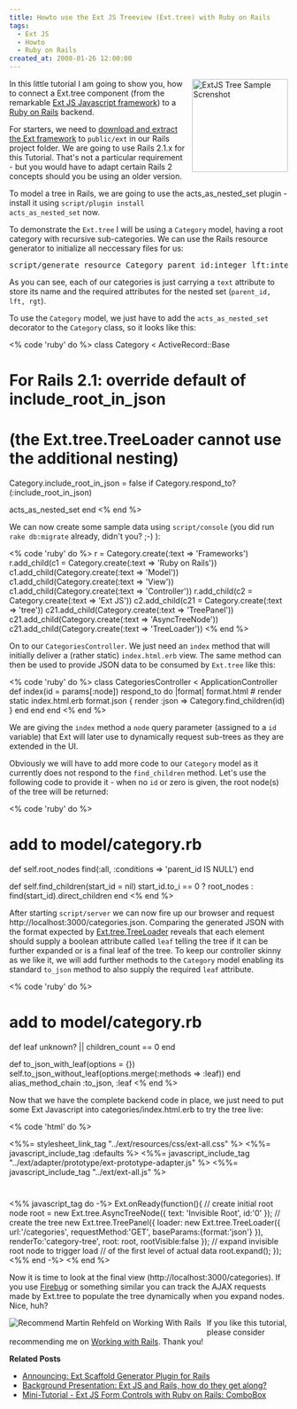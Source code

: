 ```yaml
---
title: Howto use the Ext JS Treeview (Ext.tree) with Ruby on Rails
tags:
  - Ext JS
  - Howto
  - Ruby on Rails
created_at: 2008-01-26 12:00:00
---
```


<img src="/2008/01/26/howto-use-the-ext-js-treeview-exttree-with-ruby-on-rails/ExtJS Tree.png" alt="ExtJS Tree Sample Screnshot" border="0" width="173" height="168" align="right" style="padding-left:10px;padding-bottom:10px"/>In this little tutorial I am going to show you, how to connect a Ext.tree component (from the remarkable <a href="http://extjs.com/">Ext JS Javascript framework</a>) to a <a href="http://www.rubyonrails.org/">Ruby on Rails</a> backend.

For starters, we need to <a href="">download and extract the Ext framework</a> to <code>public/ext</code> in our Rails project folder. We are going to use Rails 2.1.x for this Tutorial. That's not a particular requirement - but you would have to adapt certain Rails 2 concepts should you be using an older version.

To model a tree in Rails, we are going to use the acts_as_nested_set plugin - install it using <code>script/plugin install acts_as_nested_set</code> now.

To demonstrate the <code>Ext.tree</code> I will be using a <code>Category</code> model, having a root category with recursive sub-categories. We can use the Rails resource generator to initialize all neccessary files for us:

<pre>
script/generate resource Category parent_id:integer lft:integer rgt:integer text:string</pre>

As you can see, each of our categories is just carrying a <code>text</code> attribute to store its name and the required attributes for the nested set (<code>parent_id, lft, rgt</code>).

To use the <code>Category</code> model, we just have to add the <code>acts_as_nested_set</code> decorator to the <code>Category</code> class, so it looks like this:

<% code 'ruby' do %>
class Category < ActiveRecord::Base
  # For Rails 2.1: override default of include_root_in_json
  # (the Ext.tree.TreeLoader cannot use the additional nesting)
  Category.include_root_in_json = false if Category.respond_to?(:include_root_in_json)

  acts_as_nested_set
end
<% end %>

We can now create some sample data using <code>script/console</code> (you did run <code>rake db:migrate</code> already, didn't you? ;-) ):

<% code 'ruby' do %>
r = Category.create(:text => 'Frameworks')
r.add_child(c1 = Category.create(:text => 'Ruby on Rails'))
c1.add_child(Category.create(:text => 'Model'))
c1.add_child(Category.create(:text => 'View'))
c1.add_child(Category.create(:text => 'Controller'))
r.add_child(c2 = Category.create(:text => 'Ext JS'))
c2.add_child(c21 = Category.create(:text => 'tree'))
c21.add_child(Category.create(:text => 'TreePanel'))
c21.add_child(Category.create(:text => 'AsyncTreeNode'))
c21.add_child(Category.create(:text => 'TreeLoader'))
<% end %>

On to our <code>CategoriesController</code>. We just need an <code>index</code> method that will initially deliver a (rather static) <code>index.html.erb</code> view. The same method can then be used to provide JSON data to be consumed by <code>Ext.tree</code> like this:

<% code 'ruby' do %>
class CategoriesController < ApplicationController
  def index(id = params[:node])
    respond_to do |format|
      format.html # render static index.html.erb
      format.json { render :json => Category.find_children(id) }
    end
  end
end
<% end %>

We are giving the <code>index</code> method a <code>node</code> query parameter (assigned to a <code>id</code> variable) that Ext will later use to dynamically request sub-trees as they are extended in the UI.

Obviously we will have to add more code to our <code>Category</code> model as it currently does not respond to the <code>find_children</code> method. Let's use the following code to provide it - when no <code>id</code> or zero is given, the root node(s) of the tree will be returned:

<% code 'ruby' do %>
  # add to model/category.rb
  def self.root_nodes
    find(:all, :conditions => 'parent_id IS NULL')
  end

  def self.find_children(start_id = nil)
    start_id.to_i == 0 ? root_nodes : find(start_id).direct_children
  end
<% end %>

After starting <code>script/server</code> we can now fire up our browser and request http://localhost:3000/categories.json. Comparing the generated JSON with the format expected by <a href="http://extjs.com/deploy/dev/docs/?class=Ext.tree.TreeLoader">Ext.tree.TreeLoader</a> reveals that each element should supply a boolean attribute called <code>leaf</code> telling the tree if it can be further expanded or is a final leaf of the tree. To keep our controller skinny as we like it, we will add further methods to the <code>Category</code> model enabling its standard <code>to_json</code> method to also supply the required <code>leaf</code> attribute.

<% code 'ruby' do %>
  # add to model/category.rb
  def leaf
    unknown? || children_count == 0
  end

  def to_json_with_leaf(options = {})
    self.to_json_without_leaf(options.merge(:methods => :leaf))
  end
  alias_method_chain :to_json, :leaf
<% end %>

Now that we have the complete backend code in place, we just need to put some Ext Javascript into categories/index.html.erb to try the tree live:

<% code 'html' do %>
<!DOCTYPE html PUBLIC "-//W3C//DTD XHTML 1.0 Transitional//EN"
       "http://www.w3.org/TR/xhtml1/DTD/xhtml1-transitional.dtd">
<html xmlns="http://www.w3.org/1999/xhtml" xml:lang="en" lang="en">
<head>
  <meta http-equiv="content-type" content="text/html;charset=UTF-8" />
  <title>Ext.tree with Ruby on Rails Example</title>
  <%%= stylesheet_link_tag "../ext/resources/css/ext-all.css" %>
  <%%= javascript_include_tag :defaults %>
  <%%= javascript_include_tag "../ext/adapter/prototype/ext-prototype-adapter.js" %>
  <%%= javascript_include_tag "../ext/ext-all.js" %>
</head>
<body>
  <div id="category-tree" style="padding:20px"></div>
  <%% javascript_tag do -%>
    Ext.onReady(function(){
      // create initial root node
      root = new Ext.tree.AsyncTreeNode({
        text: 'Invisible Root',
        id:'0'
      });
      // create the tree
      new Ext.tree.TreePanel({
        loader: new Ext.tree.TreeLoader({
          url:'/categories',
          requestMethod:'GET',
          baseParams:{format:'json'}
        }),
        renderTo:'category-tree',
        root: root,
        rootVisible:false
      });
      // expand invisible root node to trigger load
      // of the first level of actual data
      root.expand();
    });
  <%% end -%>
</body>
</html>
<% end %>

Now it is time to look at the final view (http://localhost:3000/categories). If you use <a href="https://addons.mozilla.org/de/firefox/addon/1843">Firebug</a> or something similar you can track the AJAX requests made by Ext.tree to populate the tree dynamically when you expand nodes. Nice, huh?

<a href="http://www.workingwithrails.com/recommendation/new/person/6641-martin-rehfeld"><img align="left" style="border: 0pt none ; padding-right: 7px; padding-bottom: 5px" alt="Recommend Martin Rehfeld on Working With Rails" src="http://workingwithrails.com/images/tools/compact-small-button.jpg" /></a>If you like this tutorial, please consider recommending me on <a href="http://www.workingwithrails.com/recommendation/new/person/6641-martin-rehfeld">Working with Rails</a>. Thank you!

<div style="clear:left"><strong>Related Posts</strong></div>
<ul>
	<li><a href="/2008/01/18/announcing-ext-scaffold-generator-plugin-for-rails/">Announcing: Ext Scaffold Generator Plugin for Rails</a></li>
	<li><a href="/2008/01/08/ext-js-and-rails-how-do-they-get-along/">Background Presentation: Ext JS and Rails, how do they get along?</a></li>
	<li><a href="/2008/02/02/advanced-ext-js-form-controls-with-ruby-on-rails-combobox/">Mini-Tutorial - Ext JS Form Controls with Ruby on Rails: ComboBox</a></li>
</ul>
